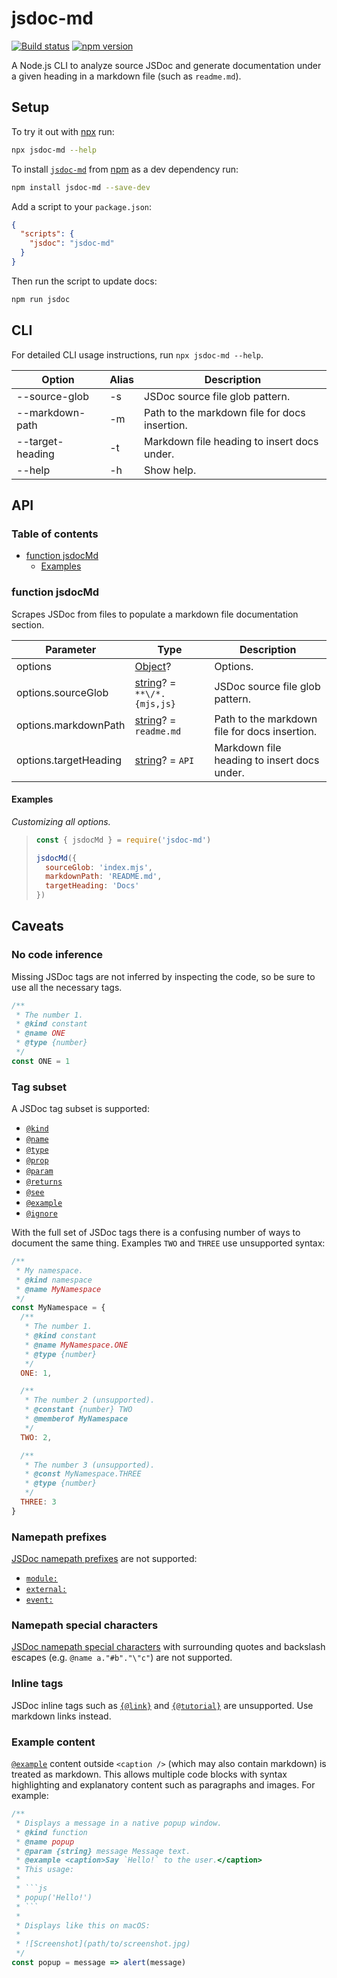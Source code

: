 # jsdoc-md

[![Build status](https://travis-ci.org/jaydenseric/jsdoc-md.svg)](https://travis-ci.org/jaydenseric/jsdoc-md) [![npm version](https://img.shields.io/npm/v/jsdoc-md.svg)](https://npm.im/jsdoc-md)

A Node.js CLI to analyze source JSDoc and generate documentation under a given heading in a markdown file (such as `readme.md`).

## Setup

To try it out with [npx](https://npm.im/npx) run:

```sh
npx jsdoc-md --help
```

To install [`jsdoc-md`](https://npm.im/jsdoc-md) from [npm](https://npmjs.com) as a dev dependency run:

```sh
npm install jsdoc-md --save-dev
```

Add a script to your `package.json`:

```json
{
  "scripts": {
    "jsdoc": "jsdoc-md"
  }
}
```

Then run the script to update docs:

```sh
npm run jsdoc
```

## CLI

For detailed CLI usage instructions, run `npx jsdoc-md --help`.

| Option           | Alias | Description                                   |
| ---------------- | ----- | --------------------------------------------- |
| --source-glob    | -s    | JSDoc source file glob pattern.               |
| --markdown-path  | -m    | Path to the markdown file for docs insertion. |
| --target-heading | -t    | Markdown file heading to insert docs under.   |
| --help           | -h    | Show help.                                    |

## API

### Table of contents

- [function jsdocMd](#function-jsdocmd)
  - [Examples](#examples)

### function jsdocMd

Scrapes JSDoc from files to populate a markdown file documentation section.

| Parameter             | Type                                                                                                   | Description                                   |
| --------------------- | ------------------------------------------------------------------------------------------------------ | --------------------------------------------- |
| options               | [Object](https://developer.mozilla.org/javascript/reference/global_objects/Object)?                    | Options.                                      |
| options.sourceGlob    | [string](https://developer.mozilla.org/javascript/reference/global_objects/string)? = `**\/*.{mjs,js}` | JSDoc source file glob pattern.               |
| options.markdownPath  | [string](https://developer.mozilla.org/javascript/reference/global_objects/string)? = `readme.md`      | Path to the markdown file for docs insertion. |
| options.targetHeading | [string](https://developer.mozilla.org/javascript/reference/global_objects/string)? = `API`            | Markdown file heading to insert docs under.   |

#### Examples

_Customizing all options._

> ```js
> const { jsdocMd } = require('jsdoc-md')
>
> jsdocMd({
>   sourceGlob: 'index.mjs',
>   markdownPath: 'README.md',
>   targetHeading: 'Docs'
> })
> ```

## Caveats

### No code inference

Missing JSDoc tags are not inferred by inspecting the code, so be sure to use all the necessary tags.

```js
/**
 * The number 1.
 * @kind constant
 * @name ONE
 * @type {number}
 */
const ONE = 1
```

### Tag subset

A JSDoc tag subset is supported:

- [`@kind`](http://usejsdoc.org/tags-kind.html)
- [`@name`](http://usejsdoc.org/tags-name.html)
- [`@type`](http://usejsdoc.org/tags-type.html)
- [`@prop`](http://usejsdoc.org/tags-property.html)
- [`@param`](http://usejsdoc.org/tags-param.html)
- [`@returns`](http://usejsdoc.org/tags-returns.html)
- [`@see`](http://usejsdoc.org/tags-see.html)
- [`@example`](http://usejsdoc.org/tags-example.html)
- [`@ignore`](http://usejsdoc.org/tags-ignore.html)

With the full set of JSDoc tags there is a confusing number of ways to document the same thing. Examples `TWO` and `THREE` use unsupported syntax:

```js
/**
 * My namespace.
 * @kind namespace
 * @name MyNamespace
 */
const MyNamespace = {
  /**
   * The number 1.
   * @kind constant
   * @name MyNamespace.ONE
   * @type {number}
   */
  ONE: 1,

  /**
   * The number 2 (unsupported).
   * @constant {number} TWO
   * @memberof MyNamespace
   */
  TWO: 2,

  /**
   * The number 3 (unsupported).
   * @const MyNamespace.THREE
   * @type {number}
   */
  THREE: 3
}
```

### Namepath prefixes

[JSDoc namepath prefixes](http://usejsdoc.org/about-namepaths.html) are not supported:

- [`module:`](http://usejsdoc.org/tags-module.html)
- [`external:`](http://usejsdoc.org/tags-external.html)
- [`event:`](http://usejsdoc.org/tags-event.html)

### Namepath special characters

[JSDoc namepath special characters](http://usejsdoc.org/about-namepaths.html) with surrounding quotes and backslash escapes (e.g. `@name a."#b"."\"c"`) are not supported.

### Inline tags

JSDoc inline tags such as [`{@link}`](http://usejsdoc.org/tags-inline-link.html) and [`{@tutorial}`](http://usejsdoc.org/tags-inline-tutorial.html) are unsupported. Use markdown links instead.

### Example content

[`@example`](http://usejsdoc.org/tags-example.html) content outside `<caption />` (which may also contain markdown) is treated as markdown. This allows multiple code blocks with syntax highlighting and explanatory content such as paragraphs and images. For example:

````js
/**
 * Displays a message in a native popup window.
 * @kind function
 * @name popup
 * @param {string} message Message text.
 * @example <caption>Say `Hello!` to the user.</caption>
 * This usage:
 *
 * ```js
 * popup('Hello!')
 * ```
 *
 * Displays like this on macOS:
 *
 * ![Screenshot](path/to/screenshot.jpg)
 */
const popup = message => alert(message)
````
